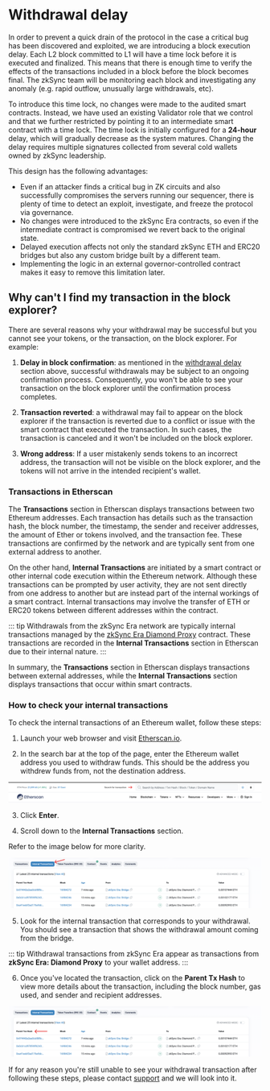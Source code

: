 # Withdrawal delay

In order to prevent a quick drain of the protocol in the case a critical bug has been discovered and exploited, we are introducing a block execution delay. Each L2 block committed to L1 will have a time lock before it is executed and finalized. This means that there is enough time to verify the effects of the transactions included in a block before the block becomes final. The zkSync team will be monitoring each block and investigating any anomaly (e.g. rapid outflow, unusually large withdrawals, etc).

To introduce this time lock, no changes were made to the audited smart contracts. Instead, we have used an existing Validator role that we control and that we further restricted by pointing it to an intermediate smart contract with a time lock. The time lock is initially configured for a **24-hour** delay, which will gradually decrease as the system matures. Changing the delay requires multiple signatures collected from several cold wallets owned by zkSync leadership.

This design has the following advantages:

- Even if an attacker finds a critical bug in ZK circuits and also successfully compromises the servers running our sequencer, there is plenty of time to detect an exploit, investigate, and freeze the protocol via governance.
- No changes were introduced to the zkSync Era contracts, so even if the intermediate contract is compromised we revert back to the original state.
- Delayed execution affects not only the standard zkSync ETH and ERC20 bridges but also any custom bridge built by a different team.
- Implementing the logic in an external governor-controlled contract makes it easy to remove this limitation later.

## Why can't I find my transaction in the block explorer?

There are several reasons why your withdrawal may be successful but you cannot see your tokens, or the transaction, on the block explorer. For example:

1. **Delay in block confirmation**: as mentioned in the [withdrawal delay](#withdrawal-delay) section above, successful withdrawals may be subject to an ongoing confirmation process. Consequently, you won't be able to see your transaction on the block explorer until the confirmation process completes.

2. **Transaction reverted**: a withdrawal may fail to appear on the block explorer if the transaction is reverted due to a conflict or issue with the smart contract that executed the transaction. In such cases, the transaction is canceled and it won't be included on the block explorer.

3. **Wrong address**: If a user mistakenly sends tokens to an incorrect address, the transaction will not be visible on the block explorer, and the tokens will not arrive in the intended recipient's wallet.

### Transactions in Etherscan

The **Transactions** section in Etherscan displays transactions between two Ethereum addresses. Each transaction has details such as the transaction hash, the block number, the timestamp, the sender and receiver addresses, the amount of Ether or tokens involved, and the transaction fee. These transactions are confirmed by the network and are typically sent from one external address to another.

On the other hand, **Internal Transactions** are initiated by a smart contract or other internal code execution within the Ethereum network. Although these transactions can be prompted by user activity, they are not sent directly from one address to another but are instead part of the internal workings of a smart contract. Internal transactions may involve the transfer of ETH or ERC20 tokens between different addresses within the contract. 

::: tip
Withdrawals from the zkSync Era network are typically internal transactions managed by the [zkSync Era Diamond Proxy](https://etherscan.io/address/0x32400084c286cf3e17e7b677ea9583e60a000324) contract. These transactions are recorded in the **Internal Transactions** section in Etherscan due to their internal nature.
:::

In summary, the **Transactions** section in Etherscan displays transactions between external addresses, while the **Internal Transactions** section displays transactions that occur within smart contracts.

### How to check your internal transactions

To check the internal transactions of an Ethereum wallet, follow these steps:


1. Launch your web browser and visit [Etherscan.io](https://etherscan.io/).

2. In the search bar at the top of the page, enter the Ethereum wallet address you used to withdraw funds. This should be the address you withdrew funds from, not the destination address.

![Etherscan search bar](../../assets/images/ether-search.png "Search for transactions")

3. Click **Enter**.

4. Scroll down to the **Internal Transactions** section.

Refer to the image below for more clarity.

![Internal transaction](../../assets/images/internal-trx.png "Internal transactions in Etherscan")

5. Look for the internal transaction that corresponds to your withdrawal. You should see a transaction that shows the withdrawal amount coming from the bridge.

::: tip
Withdrawal transactions from zkSync Era appear as transactions from **zkSync Era: Diamond Proxy** to your wallet address.
:::

6. Once you've located the transaction, click on the **Parent Tx Hash** to view more details about the transaction, including the block number, gas used, and sender and recipient addresses.

![Parent transaction hash](../../assets/images/parent-hash.png "Parent transaction hash in etherscan")

If for any reason you're still unable to see your withdrawal transaction after following these steps, please contact [support](../fundamentals/interacting.md#zksync-era-support) and we will look into it.
